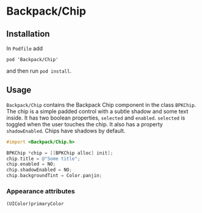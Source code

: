 # Backpack/Chip

## Installation

In `Podfile` add

```
pod 'Backpack/Chip'
```

and then run `pod install`.

## Usage

`Backpack/Chip` contains the Backpack Chip component in the class `BPKChip`. The chip is a simple padded control with a subtle shadow and some text inside. It has two boolean properties, `selected` and `enabled`. `selected` is toggled when the user touches the chip.
It also has a property `shadowEnabled`. Chips have shadows by default.


```objective-c
#import <Backpack/Chip.h>

BPKChip *chip = [[BPKChip alloc] init];
chip.title = @"Some title";
chip.enabled = NO;
chip.shadowEnabled = NO;
chip.backgroundTint = Color.panjin;
```

### Appearance attributes
`(UIColor)primaryColor`
